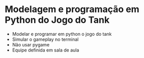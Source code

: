 # Modelagem e programação em Python do Jogo do Tank
- Modelar e programar em python o jogo do tank
- Simular o gameplay no terminal
- Não usar pygame
- Equipe definida em sala de aula
  
